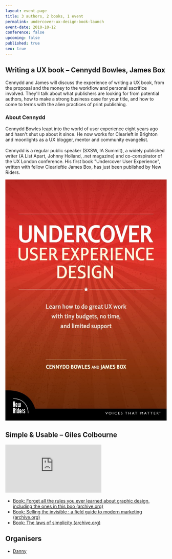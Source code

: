 ```yaml
---
layout: event-page
title: 3 authors, 2 books, 1 event
permalink: undercover-ux-design-book-launch
event-date: 2010-10-12
conference: false
upcoming: false
published: true
seo: true
---
```

## Writing a UX book – C﻿ennydd Bowles, James Box

Cennydd and James will discuss the experience of writing a UX book, from the proposal and the money to the workflow and personal sacrifice involved. They'll talk about what publishers are looking for from potential authors, how to make a strong business case for your title, and how to come to terms with the alien practices of print publishing.

### About Cennydd

Cennydd Bowles leapt into the world of user experience eight years ago and hasn't shut up about it since. He now works for Clearleft in Brighton and moonlights as a UX blogger, mentor and community evangelist.\
\
Cennydd is a regular public speaker (SXSW, IA Summit), a widely published writer (A List Apart, Johnny Holland, .net magazine) and co-conspirator of the UX London conference. His first book "Undercover User Experience", written with fellow Clearleftie James Box, has just been published by New Riders.

<img src="/images/uuxd-cover.jpg" alt="Cover of the book Undercover User Experience Design" class="image-align-right"/>

## S﻿imple & Usable – Giles Colbourne

<div class="embed-container youtube hd"><iframe src="https://youtube.com/embed/YRiK-0x3vEQ" frameborder="0" scrolling="no" allowfullscreen></iframe></div>

* [Book: Forget all the rules you ever learned about graphic design, including the ones in this boo (archive.org)](https://archive.org/details/forgetallrulesyo0000gill)
* [Book: Selling the invisible : a field guide to modern marketing (archive.org)](https://archive.org/details/sellinginvisible00beck/page/n5/mode/2up)
* [Book: The laws of simplicity (archive.org)](https://archive.org/details/lawsofsimplicity0000maed)

## Organisers

* <a href="https://uxbri.org/about/#danny">Danny</a>